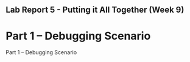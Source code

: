 ## Lab Report 5 - Putting it All Together (Week 9)
# Part 1 – Debugging Scenario
Part 1 – Debugging Scenario


